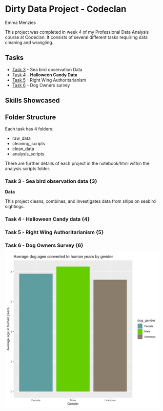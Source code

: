 # Dirty Data Project - Codeclan
Emma Menzies

This project was completed in week 4 of my Professional Data Analysis course at Codeclan.
It consists of several different tasks requiring data cleaning and wrangling. 

## Tasks

* [Task 3](3) - Sea bird observation Data
* [Task 4](4) - **Halloween Candy Data**
* [Task 5](5) - Right Wing Authoritarianism
* [Task 6](6) - Dog Owners survey

## Skills Showcased


## Folder Structure
Each task has 4 folders:

* raw_data
* cleaning_scripts
* clean_data
* analysis_scripts

There are further details of each project in the notebook/html within the analysis scripts folder.

### Task 3 - Sea bird observation data {3}
**Data**


This project cleans, combines, and investigates data from ships on seabird sightings.


### Task 4 - Halloween Candy data {4}


### Task 5 - Right Wing Authoritarianism {5}


### Task 6 - Dog Owners Survey {6}

![](task_6\analysis_script\dog_ages.png) 
 
 
